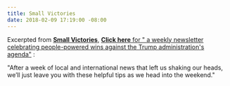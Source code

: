 ```yaml
---
title: Small Victories
date: 2018-02-09 17:19:00 -08:00
---
```


Excerpted from [**Small Victories**](https://www.celebratesmallvictories.com/), [**Click here** for " a weekly newsletter celebrating people-powered wins against the Trump administration's agenda"](https://mailchi.mp/peaceisloud/small-victories-the-resistance-means-business?e=d7888b5b9a) :

"After a week of local and international news that left us shaking our heads, we’ll just leave you with these helpful tips as we head into the weekend."

